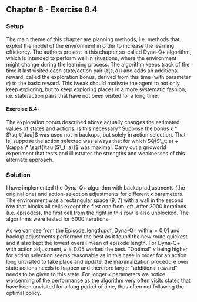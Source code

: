 ## Chapter 8 - Exercise 8.4

### Setup

The main theme of this chapter are planning methods, i.e. methods that exploit the model of the 
environment in order to increase the learning efficiency. The authors present in this chapter so-called 
Dyna-Q+ algorithm, which is intended to perform well in situations, where the environment might 
change during the learning process. The algorithm keeps track of the time it last visited each 
state/action pair ($\tau (s, a)$) and adds an additional reward, called the exploration bonus, 
derived from this time (with parameter $\kappa$) to the basic reward. 
This tweak should motivate the agent to not only keep exploring, but to keep 
exploring places in a more systematic fashion, i.e. state/action pairs that have not been visited 
for a long time. 

#### Exercise 8.4:
The exploration bonus described above actually changes the estimated values of states and actions. 
Is this necessary? Suppose the bonus $\kappa$ \* $\sqrt{\tau}$ was used not in backups, but solely in action 
selection. That is, suppose the action selected was always that for which $Q(S\_t; a) + 
\kappa \* \sqrt{\tau (S\_t; a)}$ was maximal. Carry out a gridworld experiment that tests and 
illustrates the strengths and weaknesses of this alternate approach.

### Solution
I have implemented the Dyna-Q+ algorithm with backup-adjustments (the original one) and action-selection
adjustments for different $\kappa$ parameters. The environment was a rectangular space (9, 7) 
with a wall in the second row that blocks all cells except the first one from left. 
After 3000 iterations (i.e. episodes), the first cell from the right in this row is also unblocked. 
The algorithms were tested for 6000 iterations.

As we can see from the [Episode_length.pdf](https://github.com/ragoragino/reinforcement-learning-sutton/tree/master/Chapter8/Wall/Episode_length.pdf),
Dyna-Q+ with $\kappa = 0.01$ and backup adjustments performed the best as it found the new route 
quickest and it also kept the lowest overall mean of episode length. For Dyna-Q+ with action 
adjustment, $\kappa = 0.05$ worked the best. "Optimal" $\kappa$ being higher for action selection 
seems reasonable as in this case in order for an action long unvisited to take place and 
update, the maximalization procedure over state actions needs to happen and therefore larger
"additional reward" needs to be given to this state. For longer $\kappa$ parameters we notice 
worsenning of the performance as the algorithm very often visits states that have been unvisited
for a long period of time, thus often not following the optimal policy. 
